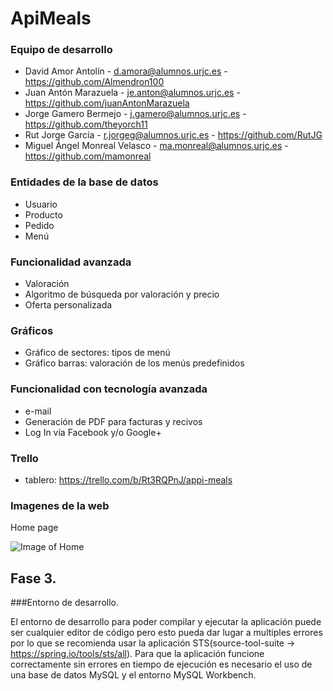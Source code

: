 # ApiMeals

### Equipo de desarrollo
- David Amor Antolín - d.amora@alumnos.urjc.es - https://github.com/Almendron100
- Juan Antón Marazuela - je.anton@alumnos.urjc.es - https://github.com/juanAntonMarazuela
- Jorge Gamero Bermejo - j.gamero@alumnos.urjc.es - https://github.com/theyorch11
- Rut Jorge García - r.jorgeg@alumnos.urjc.es - https://github.com/RutJG
- Miguel Ángel Monreal Velasco - ma.monreal@alumnos.urjc.es - https://github.com/mamonreal

### Entidades de la base de datos
- Usuario
- Producto
- Pedido
- Menú

### Funcionalidad avanzada
- Valoración
- Algoritmo de búsqueda por valoración y precio
- Oferta personalizada

### Gráficos
- Gráfico de sectores: tipos de menú
- Gráfico barras: valoración de los menús predefinidos

### Funcionalidad con tecnología avanzada
- e-mail
- Generación de PDF para facturas y recivos
- Log In vía Facebook y/o Google+

### Trello
- tablero: https://trello.com/b/Rt3RQPnJ/appi-meals

### Imagenes de la web

Home page

![Image of Home](https://github.com/mamonreal/DAW-G10-2018/blob/master/imagenesReadme/Captura%20de%20pantalla%202018-02-05%2012.27.59.png)

## Fase 3.

###Entorno de desarrollo. 

El entorno de desarrollo para poder compilar y ejecutar la aplicación puede ser cualquier editor de código pero esto pueda dar lugar a multiples errores por lo que se recomienda usar la aplicación STS(source-tool-suite -> https://spring.io/tools/sts/all). Para que la aplicación funcione correctamente sin errores en tiempo de ejecución es necesario el uso de una base de datos MySQL y el entorno MySQL Workbench.

